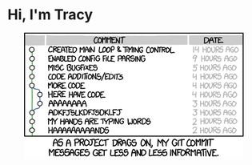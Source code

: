 # Hi, I'm Tracy

<p style="text-align: center;">
  <img width="439" height="250" alt="Git commit" src="https://github.com/tracphil/tracphil/blob/master/_images/git_commit.png">
</p>